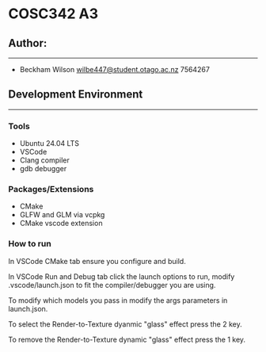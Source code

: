 # COSC342 A3



## Author:
---
* Beckham Wilson wilbe447@student.otago.ac.nz 7564267

## Development Environment
---
### Tools
* Ubuntu 24.04 LTS
* VSCode
* Clang compiler
* gdb debugger
### Packages/Extensions
* CMake
* GLFW and GLM via vcpkg 
* CMake vscode extension
### How to run
In VSCode CMake tab ensure you configure and build.

In VSCode Run and Debug tab click the launch options to run, modify .vscode/launch.json to fit the compiler/debugger you are using. 

To modify which models you pass in modify the args parameters in launch.json.

To select the Render-to-Texture dyanmic "glass" effect press the 2 key.

To remove the Render-to-Texture dynamic "glass" effect press the 1 key.
